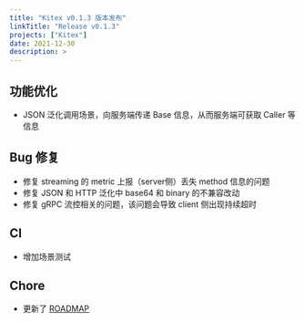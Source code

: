```yaml
---
title: "Kitex v0.1.3 版本发布"
linkTitle: "Release v0.1.3"
projects: ["Kitex"]
date: 2021-12-30
description: >
---
```


## 功能优化

- JSON 泛化调用场景，向服务端传递 Base 信息，从而服务端可获取 Caller 等信息

## Bug 修复

- 修复 streaming 的 metric 上报（server侧）丢失 method 信息的问题
- 修复 JSON 和 HTTP 泛化中 base64 和 binary 的不兼容改动
- 修复 gRPC 流控相关的问题，该问题会导致 client 侧出现持续超时

## CI

- 增加场景测试

## Chore

- 更新了 [ROADMAP](https://github.com/cloudwego/kitex/blob/develop/ROADMAP.md)
